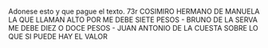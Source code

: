 Adonese esto y que pague el texto.
73r
COSIMIRO HERMANO DE MANUELA LA QUE LLAMAN ALTO POR ME DEBE SIETE PESOS - BRUNO DE LA SERVA ME DEBE DIEZ O DOCE PESOS - JUAN ANTONIO DE LA CUESTA SOBRE LO QUE SI PUEDE HAY EL VALOR